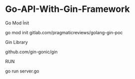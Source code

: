 # Go-API-With-Gin-Framework

Go Mod İnit

go mod init gitlab.com/pragmaticreviews/golang-gin-poc

Gin Library 

github.com/gin-gonic/gin

RUN

go run server.go



